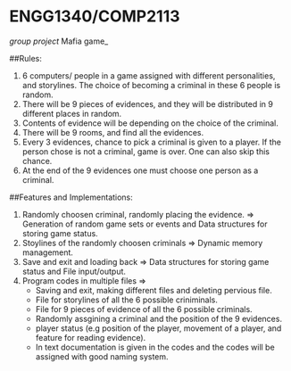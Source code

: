 # ENGG1340/COMP2113
_group project_ Mafia game_

##Rules:
1. 6 computers/ people in a game assigned with different personalities, and storylines. The choice of becoming a criminal in these 6 people is random.
2. There will be 9 pieces of evidences, and they will be distributed in 9 different places in random.
3. Contents of evidence will be depending on the choice of the criminal.
4. There will be 9 rooms, and find all the evidences. 
5. Every 3 evidences, chance to pick a criminal is given to a player. If the person chose is not a criminal, game is over. One can also skip this chance.
6. At the end of the 9 evidences one must choose one person as a criminal. 

##Features and Implementations:
1. Randomly choosen criminal, randomly placing the evidence. => Generation of random game sets or events and Data structures for storing game status.
2. Stoylines of the randomly choosen criminals => Dynamic memory management.
3. Save and exit and loading back => Data structures for storing game status and File input/output.
4. Program codes in multiple files =>
   - Saving and exit, making different files and deleting pervious file.
   - File for storylines of all the 6 possible criniminals. 
   - File for 9 pieces of evidence of all the 6 possible criminals.
   - Randomly assgining a criminal and the position of the 9 evidences.
   - player status (e.g position of the player, movement of a player, and feature for reading evidence). 
   - In text documentation is given in the codes and the codes will be assigned with good naming system. 

